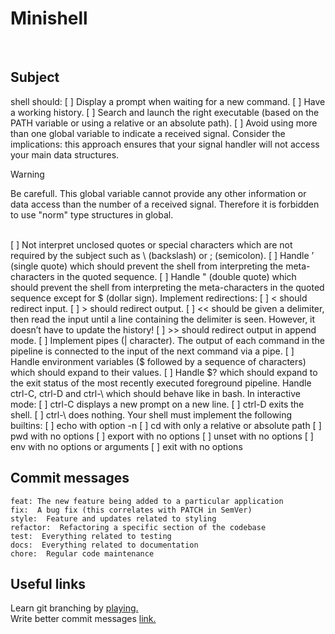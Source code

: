 # Minishell
<br>

## Subject
shell should:
[ ] Display a prompt when waiting for a new command.
[ ] Have a working history.
[ ] Search and launch the right executable (based on the PATH variable or using a relative or an absolute path).
[ ] Avoid using more than one global variable to indicate a received signal. Consider the implications: this approach ensures that your signal handler will not access your main data structures.
<br>
> [!WARNING]
> Be carefull. This global variable cannot provide any other
> information or data access than the number of a received signal.
> Therefore it is forbidden to use "norm" type structures in global.
<br>
[ ] Not interpret unclosed quotes or special characters which are not required by the subject such as \ (backslash) or ; (semicolon).
[ ] Handle ’ (single quote) which should prevent the shell from interpreting the meta- characters in the quoted sequence.
[ ] Handle " (double quote) which should prevent the shell from interpreting the meta-characters in the quoted sequence except for $ (dollar sign).
Implement redirections:
[ ] < should redirect input.
[ ] > should redirect output.
[ ] << should be given a delimiter, then read the input until a line containing the delimiter is seen. However, it doesn’t have to update the history!
[ ] >> should redirect output in append mode.
[ ] Implement pipes (| character). The output of each command in the pipeline is connected to the input of the next command via a pipe.
[ ] Handle environment variables ($ followed by a sequence of characters) which should expand to their values.
[ ] Handle $? which should expand to the exit status of the most recently executed foreground pipeline.
Handle ctrl-C, ctrl-D and ctrl-\ which should behave like in bash.
In interactive mode:
[ ] ctrl-C displays a new prompt on a new line.
[ ] ctrl-D exits the shell.
[ ] ctrl-\ does nothing.
Your shell must implement the following builtins:
[ ] echo with option -n
[ ] cd with only a relative or absolute path
[ ] pwd with no options
[ ] export with no options
[ ] unset with no options
[ ] env with no options or arguments
[ ] exit with no options


<br>

## Commit messages
```
feat: The new feature being added to a particular application
fix:  A bug fix (this correlates with PATCH in SemVer)
style:  Feature and updates related to styling
refactor:  Refactoring a specific section of the codebase
test:  Everything related to testing
docs:  Everything related to documentation
chore:  Regular code maintenance
```
## Useful links
Learn git branching by [playing.](https://learngitbranching.js.org/)
<br>
Write better commit messages [link.](https://medium.com/swlh/writing-better-commit-messages-9b0b6ff60c67)
